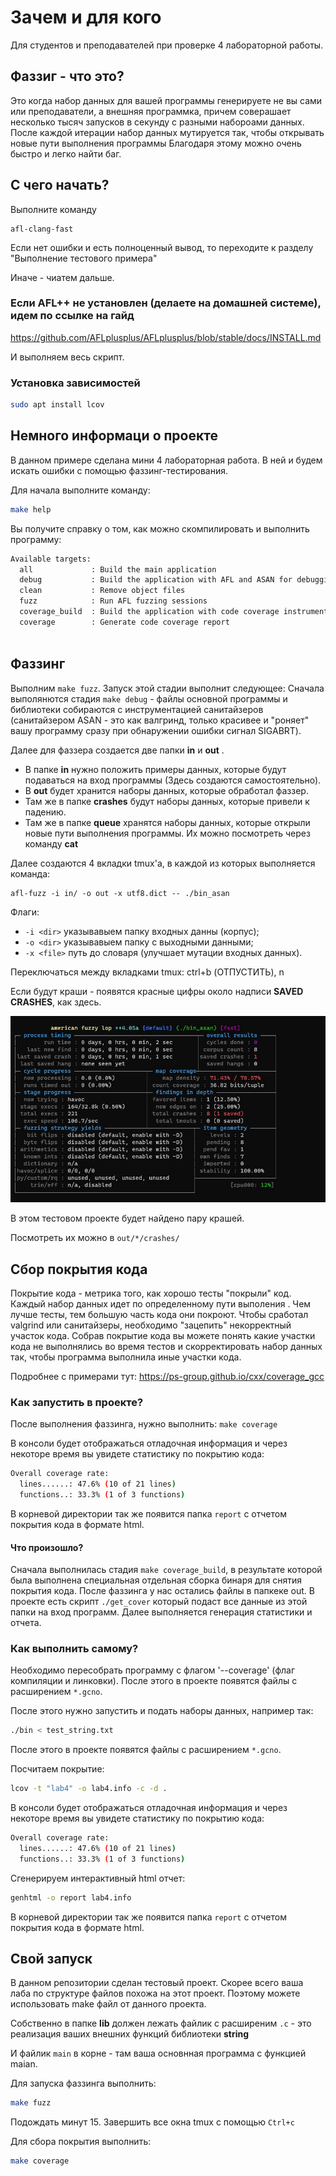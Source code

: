 # Зачем и для кого
Для студентов и преподавателей при проверке 4 лабораторной работы.

## Фаззиг - что это?
Это когда набор данных для вашей программы генерируете не вы сами или преподаватели, а внешняя программка,
причем  соверашает несколько тысяч запусков в секунду с разными набороами данных. После каждой итерации набор данных мутируется так, чтобы открывать новые пути выполнения программы
Благодаря этому можно очень быстро и легко найти баг. 

## С чего начать?
Выполните команду
```
afl-clang-fast
```
Если нет ошибки и есть полноценный вывод, то переходите к разделу "Выполнение тестового примера"

Иначе - чиатем дальше.

### Если AFL++ не установлен (делаете на домашней системе), идем по ссылке на гайд
https://github.com/AFLplusplus/AFLplusplus/blob/stable/docs/INSTALL.md

И выполняем весь скрипт.

### Установка зависимостей 
```bash
sudo apt install lcov
```

## Немного информаци о проекте

В данном примере сделана мини 4 лабораторная работа.
В ней и будем искать ошибки с помощью фаззинг-тестирования.

Для начала выполните команду:

```bash
make help
```

Вы получите справку о том, как можно скомпилировать и выполнить программу:
``` bash
Available targets:
  all             : Build the main application                               //чистая сборка без санитайзеров 
  debug           : Build the application with AFL and ASAN for debugging    // Сборка с саниайтазерами и компилятором afl
  clean           : Remove object files                                  
  fuzz            : Run AFL fuzzing sessions                                 // Запуск фаззинг тестирования
  coverage_build  : Build the application with code coverage instrumentation // Сборка бинаря специально для получения покрытия кода
  coverage        : Generate code coverage report                            // Запуск генерации отчета по покрытию
  
```

## Фаззинг
Выполним `make fuzz`. 
Запуск этой стадии выполнит следующее:
Сначала выполянются стадия `make debug` - файлы основной программы и библиотеки собираются с инструментацией санитайзеров
(санитайзером ASAN - это как валгринд, только красивее и "роняет" вашу программу сразу при обнаружении ошибки сигнал SIGABRT).

Далее для фаззера создается две папки **in** и **out** .

* В папке **in** нужно положить примеры данных, которые будут подаваться на вход программы (Здесь создаются самостоятельно).
* В **out** будет хранится наборы данных, которые обработал фаззер.
* Там же в папке **crashes** будут наборы данных, которые привели к падению. 
* Там же в папке **queue** хранятся наборы данных, которые открыли новые пути выполнения программы.
Их можно посмотреть через команду **cat**

Далее создаются 4 вкладки tmux'a, в каждой из которых выполняется команда:
```
afl-fuzz -i in/ -o out -x utf8.dict -- ./bin_asan
```

Флаги:
* `-i <dir>` указывавыем папку входных данны (корпус);
* `-o <dir>`  указывавыем папку с выходными данными;
* `-x <file>` путь до словаря (улучшает мутации входных данных).

Переключаться между вкладками tmux: ctrl+b (ОТПУСТИТЬ), n

Если будут краши - появятся красные цифры около надписи **SAVED CRASHES**, как здесь.

![AFL crush!](/docks/afl.jpg "AFL")


В этом тестовом проекте будет найдено пару крашей.

Посмотреть их можно в ` out/*/crashes/ `

## Сбор покрытия кода

Покрытие кода - метрика того, как хорошо тесты "покрыли" код.
Каждый набор данных идет по определенному пути выполения . Чем лучше тесты, тем большую часть кода они покроют.
Чтобы сработал valgrind или санитайзеры, необходимо "зацепить" некорректный участок кода. 
Собрав покрытие кода вы можете понять какие участки кода не выполнялись во время тестов и скорректировать набор данных так, чтобы программа выполнила иные участки кода.

Подробнее с примерами тут:
https://ps-group.github.io/cxx/coverage_gcc

### Как запустить в проекте?
После выполнения фаззинга, нужно выполнить:
`make coverage`

В консоли будет отображаться отладочная информация и через некоторе время вы увидете статистику по покрытию кода:

```bash
Overall coverage rate:
  lines......: 47.6% (10 of 21 lines)
  functions..: 33.3% (1 of 3 functions)
```
В корневой директории так же появится папка `report` с отчетом покрытия кода в формате html.



#### Что произошло?

Сначала выполнилась стадия `make coverage_build`, в результате которой была выполнена специальная отдельная сборка бинаря для снятия покрытия кода.
После фаззинга у нас остались файлы в папкеке out.
В проекте есть скрипт `./get_cover` который подаст все данные из этой папки на вход программ.
Далее выполняется генерация статистики и отчета.



### Как выполнить самому?
Необходимо пересобрать программу с флагом '--coverage' (флаг компиляции и линковки).
После этого в проекте появятся файлы с расширением `*.gcno`.

После этого нужно запустить и подать наборы данных, например так:

```bash
./bin < test_string.txt
```
После этого в проекте появятся файлы с расширением `*.gcno`.

Посчитаем покрытие:

```bash
lcov -t "lab4" -o lab4.info -c -d .
```
В консоли будет отображаться отладочная информация и через некоторе время вы увидете статистику по покрытию кода:

```bash
Overall coverage rate:
  lines......: 47.6% (10 of 21 lines)
  functions..: 33.3% (1 of 3 functions)
```


Сгенерируем интерактивный html отчет:
```bash
genhtml -o report lab4.info
```

В корневой директории так же появится папка `report` с отчетом покрытия кода в формате html.

## Свой запуск
В данном репозитории сделан тестовый проект. 
Скорее всего ваша лаба по структуре файлов похожа на этот проект.
Поэтому можете использовать make файл от данного проекта.

Собственно в папке **lib** должен лежать файлик с расширеним `.c` - это реализация ваших внешних функций библиотеки **string**

И файлик `main` в корне - там ваша основнная программа c функцией maian.

Для запуска фаззинга выполнить:
```bash
make fuzz
```

Подождать минут 15.
Завершить все окна tmux с помощью `Ctrl+c`

Для сбора покрытия выполнить:
```bash
make coverage
```
